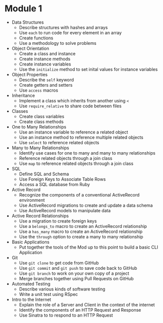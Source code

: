 # Module 1

- Data Structures
  - Describe structures with hashes and arrays
  - Use `each` to run code for every element in an array
  - Create functions
  - Use a methodology to solve problems
- Object Orientation
  - Create a class and instance
  - Create instance methods
  - Create instance variables
  - Use the `initialize` method to set inital values for instance variables 
- Object Properties
  - Describe the `self` keyword
  - Create getters and setters
  - Use `access` macros
- Inheritance
  - Implement a class which inherits from another using  `<` 
  - Use `require_relative` to share code between files
- Classes
  - Create class variables
  - Create class methods
- One to Many Relationships
  - Use an instance variable to reference a related object
  - Use an instance method to reference multiple related objects
  - Use `select` to reference related objects
- Many to Many Relationships
  - Identify use cases for one to many and many to many relationships
  - Reference related objects through a join class
  - Use `map` to reference related objects through a join class
- SQL
  - Define SQL and Schema
  - Use Foreign Keys to Associate Table Rows
  - Access a SQL database from Ruby
- Active Record
  - Recognize the components of a conventional ActiveRecord environment
  - Use ActiveRecord migrations to create and update a data schema
  - Use ActiveRecord models to manipulate data
- Active Record Relationships
  - Use a migration to create foreign keys
  - Use a `belongs_to` macro to create an ActiveRecord relationship
  - Use a `has_many` macro to create an ActiveRecord relationship
  - Use the `through` option to create a many to many relationship
- Basic Applications
  - Put together the tools of the Mod up to this point to build a basic CLI Application
- Git
  - Use `git clone` to get code from GitHub
  - Use `git commit` and  `git push` to save code back to GitHub
  - Use `git branch` to work on your own copy of a project
  - Merge branches together using Pull Requests on GitHub
- Automated Testing
  - Describe various kinds of software testing
  - Write a unit test using RSpec 
- Intro to the Internet
  - Explain the role of a Server and Client in the context of the internet
  - Identify the components of an HTTP Request and Response
  - Use Sinatra to to respond to an HTTP Request